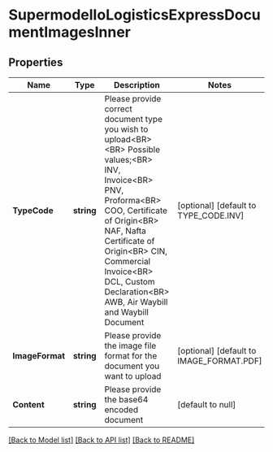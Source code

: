 # SupermodelIoLogisticsExpressDocumentImagesInner

## Properties
Name | Type | Description | Notes
------------ | ------------- | ------------- | -------------
**TypeCode** | **string** | Please provide correct document type you wish to upload&lt;BR&gt;        &lt;BR&gt;        Possible values;&lt;BR&gt;        INV, Invoice&lt;BR&gt;        PNV, Proforma&lt;BR&gt;        COO, Certificate of Origin&lt;BR&gt;        NAF, Nafta Certificate of Origin&lt;BR&gt;        CIN, Commercial Invoice&lt;BR&gt;        DCL, Custom Declaration&lt;BR&gt;        AWB, Air Waybill and Waybill Document | [optional] [default to TYPE_CODE.INV]
**ImageFormat** | **string** | Please provide the image file format for the document you want to upload | [optional] [default to IMAGE_FORMAT.PDF]
**Content** | **string** | Please provide the base64 encoded document | [default to null]

[[Back to Model list]](../README.md#documentation-for-models) [[Back to API list]](../README.md#documentation-for-api-endpoints) [[Back to README]](../README.md)

